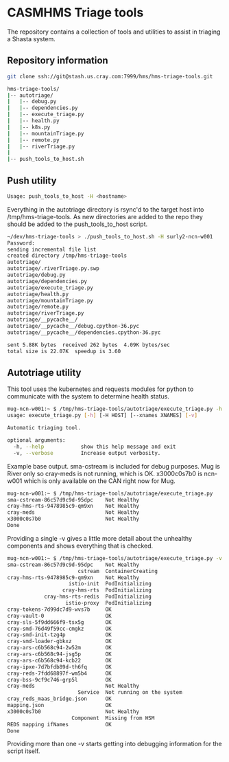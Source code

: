 # CASMHMS Triage tools

The repository contains a collection of tools and utilities to assist in
triaging a Shasta system.

## Repository information

```bash
git clone ssh://git@stash.us.cray.com:7999/hms/hms-triage-tools.git
```

```bash
hms-triage-tools/
|-- autotriage/
|   |-- debug.py
|   |-- dependencies.py
|   |-- execute_triage.py
|   |-- health.py
|   |-- k8s.py
|   |-- mountainTriage.py
|   |-- remote.py
|   |-- riverTriage.py
|
|-- push_tools_to_host.sh
```

## Push utility

```bash
Usage: push_tools_to_host -H <hostname>
```

Everything in the autotriage directory is rsync'd to the target host into
/tmp/hms-triage-tools. As new directories are added to the repo they should be
added to the push_tools_to_host script.

```bash
~/dev/hms-triage-tools > ./push_tools_to_host.sh -H surly2-ncn-w001
Password:
sending incremental file list
created directory /tmp/hms-triage-tools
autotriage/
autotriage/.riverTriage.py.swp
autotriage/debug.py
autotriage/dependencies.py
autotriage/execute_triage.py
autotriage/health.py
autotriage/mountainTriage.py
autotriage/remote.py
autotriage/riverTriage.py
autotriage/__pycache__/
autotriage/__pycache__/debug.cpython-36.pyc
autotriage/__pycache__/dependencies.cpython-36.pyc

sent 5.88K bytes  received 262 bytes  4.09K bytes/sec
total size is 22.07K  speedup is 3.60
```

## Autotriage utility

This tool uses the kubernetes and requests modules for python to communicate
with the system to determine health status.

```bash
mug-ncn-w001:~ $ /tmp/hms-triage-tools/autotriage/execute_triage.py -h
usage: execute_triage.py [-h] [-H HOST] [--xnames XNAMES] [-v]

Automatic triaging tool.

optional arguments:
  -h, --help            show this help message and exit
  -v, --verbose         Increase output verbosity.
```

Example base output. sma-cstream is included for debug purposes. Mug is River
only so cray-meds is not running, which is OK. x3000c0s7b0 is ncn-w001 which is
only available on the CAN right now for Mug.

```bash
mug-ncn-w001:~ $ /tmp/hms-triage-tools/autotriage/execute_triage.py
sma-cstream-86c57d9c9d-95dpc    Not Healthy
cray-hms-rts-9478985c9-qm9xn    Not Healthy
cray-meds                       Not Healthy
x3000c0s7b0                     Not Healthy
Done
```

Providing a single -v gives a little more detail about the unhealthy components
and shows everything that is checked.

```bash
mug-ncn-w001:~ $ /tmp/hms-triage-tools/autotriage/execute_triage.py -v
sma-cstream-86c57d9c9d-95dpc    Not Healthy
                       cstream  ContainerCreating
cray-hms-rts-9478985c9-qm9xn    Not Healthy
                    istio-init  PodInitializing
                  cray-hms-rts  PodInitializing
            cray-hms-rts-redis  PodInitializing
                   istio-proxy  PodInitializing
cray-tokens-7d99dc7d9-wvs7b     OK
cray-vault-0                    OK
cray-sls-5f9dd666f9-tsx5g       OK
cray-smd-76d49f59cc-cmgkz       OK
cray-smd-init-tzg4p             OK
cray-smd-loader-gbkxz           OK
cray-ars-c6b568c94-2w52m        OK
cray-ars-c6b568c94-jsg5p        OK
cray-ars-c6b568c94-kcb22        OK
cray-ipxe-7d7bfdb89d-th6fq      OK
cray-reds-7fdd68897f-wm5b4      OK
cray-bss-9cf9c746-grp5l         OK
cray-meds                       Not Healthy
                       Service  Not running on the system
cray_reds_maas_bridge.json      OK
mapping.json                    OK
x3000c0s7b0                     Not Healthy
                     Component  Missing from HSM
REDS mapping ifNames            OK
Done
```

Providing more than one -v starts getting into debugging information for the
script itself.
